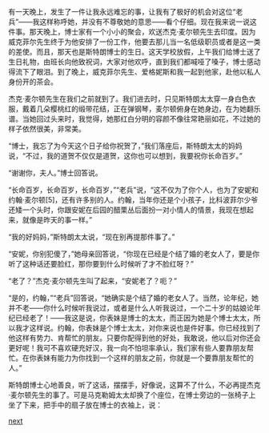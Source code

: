 
有一天晚上，发生了一件让我永远难忘的事，让我有了极好的机会对这位“老兵”——我这样称呼她，并没有不尊敬她的意思——看个仔细。现在我来说一说这件事。那天晚上，博士家有一个小小的聚会，欢送杰克·麦尔顿先生去印度。因为威克菲尔先生终于为他安排了一份工作，他要去那儿当一名低级职员或者是这一类的差使。而且，那天也是斯特朗博士的生日。这天学校放假，上午我们给博士送了生日礼物，由班长向他致祝词，大家对他欢呼，直到我们都喊哑了嗓子，博士感动得流下了眼泪。到了晚上，威克菲尔先生、爱格妮斯和我一起到他家，赴他以私人身份开的茶会。

杰克·麦尔顿先生在我们之前就到了。我们进去时，只见斯特朗太太穿一身白色衣服，戴着几朵樱桃红的缎带花结，正在弹钢琴，麦尔顿俯身在她身边，在为她翻乐谱。当她回过头来时，我觉得，她那红白分明的容颜不像往常艳丽如花，不过她的样子依然很美，非常美。

“博士，我忘了为今天这个日子给你祝贺了，”我们落座后，斯特朗太太的妈妈说，“不过，我的道贺不仅仅是道贺，这你也可以想到，我要祝你长命百岁。”

“谢谢你，夫人。”博士回答说。

“长命百岁，长命百岁，长命百岁，”“老兵”说，“这不仅为了你个人，也为了安妮和约翰·麦尔顿[5]，还有许多别的人。约翰，当年你还是个小孩子，比科波菲尔少爷还矮一个头时，你跟安妮在后园的醋栗丛后面扮一对小情人的情景，我现在想起来，就像是昨天的事一样。”

“我的好妈妈，”斯特朗太太说，“现在别再提那件事了。”

“安妮，你别犯傻了，”她母亲回答说，“你现在已经是个结了婚的老女人了，要是你听了这种话还要脸红，那你要到什么时候听了才不脸红呀？”

“老了？”杰克·麦尔顿先生叫了起来，“安妮老了？呃？”

“是的，约翰，”“老兵”回答说，“她确实是个结了婚的老女人了。当然，论年纪，她并不老——你什么时候听我说过，或者是什么人听我说过，一个二十岁的姑娘论年纪已经老了！——我这是说，你表妹是博士的太太，而正因为她是个博士太太，所以我才这样说。约翰，你表妹是个博士太太，对你来说也是件好事。你已经找到了他这样有势力、肯帮忙的朋友。只要你配得到他的好处，我敢说，他以后对你还会更好呢！我可不喜欢硬充好汉，我一向不怕坦率承认，我们家有些人要靠朋友帮忙。在你表妹有能力为你找到一个这样的朋友之前，你就是一个要靠朋友帮忙的人。”

斯特朗博士心地善良，听了这话，摆摆手，好像说，这算不了什么，不必再提杰克·麦尔顿先生的事了。可是马克勒姆太太却换了个座位，在博士旁边的一张椅子上坐了下来，把手中的扇子放在博士的衣袖上，说：

[next](page222.md)